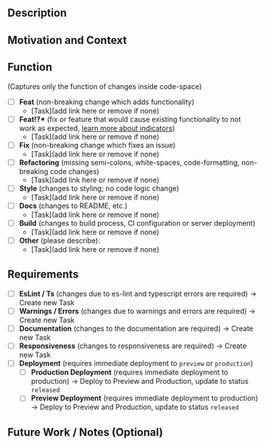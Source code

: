 ## Description

## Motivation and Context

## Function
(Captures only the function of changes inside code-space)

- [ ] **Feat** (non-breaking change which adds functionality)
    - [Task](add link here or remove if none)
- [ ] **Feat!?\*** (fix or feature that would cause existing functionality to not work as expected, [learn more about indicators](https://github.com/ZNGR-DYNAMICS/#indicators))
    - [Task](add link here or remove if none)
- [ ] **Fix** (non-breaking change which fixes an issue)
    - [Task](add link here or remove if none)
- [ ] **Refactoring** (missing semi-colons, white-spaces, code-formatting, non-breaking code changes)
    - [Task](add link here or remove if none)
- [ ] **Style** (changes to styling; no code logic change)
    - [Task](add link here or remove if none)
- [ ] **Docs** (changes to README, etc.)
    - [Task](add link here or remove if none)
- [ ] **Build** (changes to build process, CI configuration or server deployment)
    - [Task](add link here or remove if none)
- [ ] **Other** (please describe):
    - [Task](add link here or remove if none)

## Requirements

- [ ] **EsLint / Ts** (changes due to es-lint and typescript errors are required) -> Create new Task
- [ ] **Warnings / Errors** (changes due to warnings and errors are required) -> Create new Task
- [ ] **Documentation** (changes to the documentation are required) -> Create new Task
- [ ] **Responsiveness** (changes to responsiveness are required) -> Create new Task
- [ ] **Deployment** (requires immediate deployment to `preview` or `production`)
    - [ ] **Production Deployment** (requires immediate deployment to production) -> Deploy to Preview and Production, update to status `released`
    - [ ] **Preview Deployment** (requires immediate deployment to production) -> Deploy to Preview and Production, update to status `released`

## Future Work / Notes (Optional)
